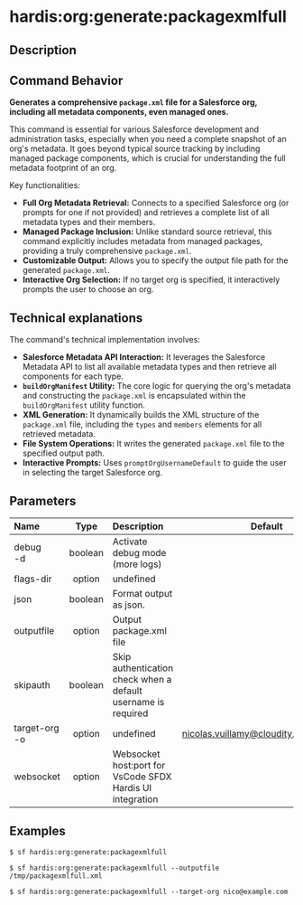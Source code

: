 <!-- This file has been generated with command 'sf hardis:doc:plugin:generate'. Please do not update it manually or it may be overwritten -->
# hardis:org:generate:packagexmlfull

## Description


## Command Behavior

**Generates a comprehensive `package.xml` file for a Salesforce org, including all metadata components, even managed ones.**

This command is essential for various Salesforce development and administration tasks, especially when you need a complete snapshot of an org's metadata. It goes beyond typical source tracking by including managed package components, which is crucial for understanding the full metadata footprint of an org.

Key functionalities:

- **Full Org Metadata Retrieval:** Connects to a specified Salesforce org (or prompts for one if not provided) and retrieves a complete list of all metadata types and their members.
- **Managed Package Inclusion:** Unlike standard source retrieval, this command explicitly includes metadata from managed packages, providing a truly comprehensive `package.xml`.
- **Customizable Output:** Allows you to specify the output file path for the generated `package.xml`.
- **Interactive Org Selection:** If no target org is specified, it interactively prompts the user to choose an org.

## Technical explanations

The command's technical implementation involves:

- **Salesforce Metadata API Interaction:** It leverages the Salesforce Metadata API to list all available metadata types and then retrieve all components for each type.
- **`buildOrgManifest` Utility:** The core logic for querying the org's metadata and constructing the `package.xml` is encapsulated within the `buildOrgManifest` utility function.
- **XML Generation:** It dynamically builds the XML structure of the `package.xml` file, including the `types` and `members` elements for all retrieved metadata.
- **File System Operations:** It writes the generated `package.xml` file to the specified output path.
- **Interactive Prompts:** Uses `promptOrgUsernameDefault` to guide the user in selecting the target Salesforce org.


## Parameters

| Name              |  Type   | Description                                                   |                Default                 | Required | Options |
|:------------------|:-------:|:--------------------------------------------------------------|:--------------------------------------:|:--------:|:-------:|
| debug<br/>-d      | boolean | Activate debug mode (more logs)                               |                                        |          |         |
| flags-dir         | option  | undefined                                                     |                                        |          |         |
| json              | boolean | Format output as json.                                        |                                        |          |         |
| outputfile        | option  | Output package.xml file                                       |                                        |          |         |
| skipauth          | boolean | Skip authentication check when a default username is required |                                        |          |         |
| target-org<br/>-o | option  | undefined                                                     | nicolas.vuillamy@cloudity.com.playnico |          |         |
| websocket         | option  | Websocket host:port for VsCode SFDX Hardis UI integration     |                                        |          |         |

## Examples

```shell
$ sf hardis:org:generate:packagexmlfull
```

```shell
$ sf hardis:org:generate:packagexmlfull --outputfile /tmp/packagexmlfull.xml
```

```shell
$ sf hardis:org:generate:packagexmlfull --target-org nico@example.com
```


